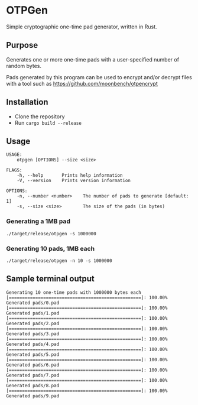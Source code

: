 # OTPGen
Simple cryptographic one-time pad generator, written in Rust.

## Purpose
Generates one or more one-time pads with a user-specified number of random bytes.

Pads generated by this program can be used to encrypt and/or decrypt files with a tool such as https://github.com/moonbench/otpencrypt

## Installation
 * Clone the repository
 * Run `cargo build --release`

## Usage
```
USAGE:
    otpgen [OPTIONS] --size <size>

FLAGS:
    -h, --help       Prints help information
    -V, --version    Prints version information

OPTIONS:
    -n, --number <number>    The number of pads to generate [default: 1]
    -s, --size <size>        The size of the pads (in bytes)

```

### Generating a 1MB pad
```
./target/release/otpgen -s 1000000
```

### Generating 10 pads, 1MB each
```
./target/release/otpgen -n 10 -s 1000000
```

## Sample terminal output
```
Generating 10 one-time pads with 1000000 bytes each
[==================================================]: 100.00% Generated pads/0.pad
[==================================================]: 100.00% Generated pads/1.pad
[==================================================]: 100.00% Generated pads/2.pad
[==================================================]: 100.00% Generated pads/3.pad
[==================================================]: 100.00% Generated pads/4.pad
[==================================================]: 100.00% Generated pads/5.pad
[==================================================]: 100.00% Generated pads/6.pad
[==================================================]: 100.00% Generated pads/7.pad
[==================================================]: 100.00% Generated pads/8.pad
[==================================================]: 100.00% Generated pads/9.pad
```
